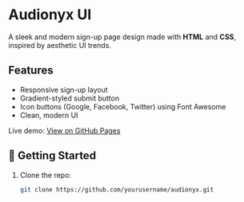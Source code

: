 # Audionyx UI

A sleek and modern sign-up page design made with **HTML** and **CSS**, inspired by aesthetic UI trends.

## Features

- Responsive sign-up layout
- Gradient-styled submit button
- Icon buttons (Google, Facebook, Twitter) using Font Awesome
- Clean, modern UI


Live demo: [View on GitHub Pages](https://merlogic.github.io/audionyx-ui/)

## 🚀 Getting Started

1. Clone the repo:
   ```bash
   git clone https://github.com/yourusername/audionyx.git
